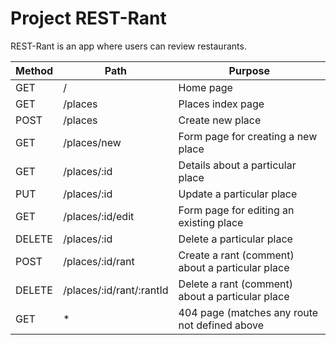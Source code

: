 # Project REST-Rant

REST-Rant is an app where users can review restaurants.

| Method | Path                     | Purpose                                         |
|--------|--------------------------|-------------------------------------------------|
| GET	 | /	                    | Home page                                       |
| GET	 | /places	                | Places index page                               |
| POST	 | /places	                | Create new place                                |
| GET	 | /places/new	            | Form page for creating a new place              |
| GET	 | /places/:id	            | Details about a particular place                |
| PUT	 | /places/:id	            | Update a particular place                       |
| GET	 | /places/:id/edit	        | Form page for editing an existing place         |
| DELETE | /places/:id	            | Delete a particular place                       |
| POST	 | /places/:id/rant	        | Create a rant (comment) about a particular place|
| DELETE | /places/:id/rant/:rantId	| Delete a rant (comment) about a particular place|
| GET	 | *	                    | 404 page (matches any route not defined above   |


